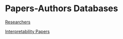# Papers-Authors Databases

[Researchers](Papers-Authors%20Databases%20ff68c4c3822340afabd6e0262a7cc5cf/Researchers%2030863869c2d84c9d87bc4f5a942ffcdd.csv)

[Interpretability Papers](Papers-Authors%20Databases%20ff68c4c3822340afabd6e0262a7cc5cf/Interpretability%20Papers%20d9007be6c30f4006b6db6c98887320a5.csv)